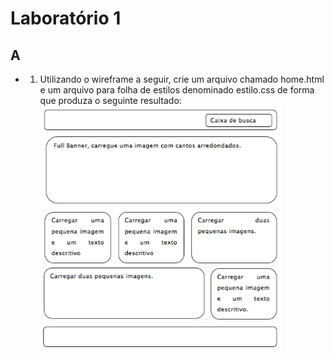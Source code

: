 # Laboratório 1  
## A 
-  1. Utilizando o wireframe a seguir, crie um arquivo chamado home.html e um arquivo para folha de estilos denominado estilo.css de forma que produza o seguinte resultado:
![imagem aula09](../imgs/img-aula09.png)